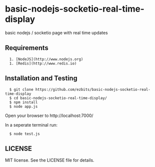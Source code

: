 basic-nodejs-socketio-real-time-display
=======================================

basic nodejs / socketio page with real time updates

## Requirements
      1. [NodeJS](http://www.nodejs.org)
      1. [Redis](http://www.redis.io)

## Installation and Testing

      $ git clone https://github.com/ezbits/basic-nodejs-socketio-real-time-display
      $ cd basic-nodejs-socketio-real-time-display/
      $ npm install 
      $ node app.js

Open your browser to http://localhost:7000/

In a seperate terminal run:

      $ node test.js

## LICENSE

MIT license. See the LICENSE file for details.

